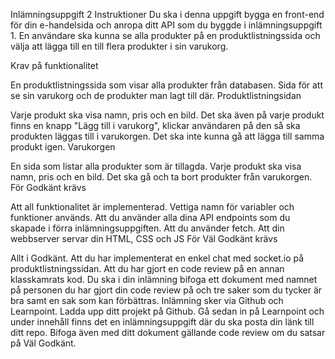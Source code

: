 
Inlämningsuppgift 2
Instruktioner
Du ska i denna uppgift bygga en front-end för din e-handelsida och anropa ditt API som du byggde i inlämningsuppgift 1. En användare ska kunna se alla produkter på en produktlistningssida och välja att lägga till en till flera produkter i sin varukorg.

Krav på funktionalitet

En produktlistningssida som visar alla produkter från databasen.
Sida för att se sin varukorg och de produkter man lagt till där.
Produktlistningsidan

Varje produkt ska visa namn, pris och en bild.
Det ska även på varje produkt finns en knapp "Lägg till i varukorg", klickar användaren på den så ska produkten läggas till i varukorgen.
Det ska inte kunna gå att lägga till samma produkt igen.
Varukorgen

En sida som listar alla produkter som är tillagda.
Varje produkt ska visa namn, pris och en bild.
Det ska gå och ta bort produkter från varukorgen.
För Godkänt krävs

Att all funktionalitet är implementerad.
Vettiga namn för variabler och funktioner används.
Att du använder alla dina API endpoints som du skapade i förra inlämningsuppgiften.
Att du använder fetch.
Att din webbserver servar din HTML, CSS och JS
För Väl Godkänt krävs

Allt i Godkänt.
Att du har implementerat en enkel chat med socket.io på produktlistningssidan.
Att du har gjort en code review på en annan klasskamrats kod. Du ska i din inlämning bifoga ett dokument med namnet på personen du har gjort din code review på och tre saker som du tycker är bra samt en sak som kan förbättras.
Inlämning sker via Github och Learnpoint. Ladda upp ditt projekt på Github. Gå sedan in på Learnpoint och under innehåll finns det en inlämningsuppgift där du ska posta din länk till ditt repo. Bifoga även med ditt dokument gällande code review om du satsar på Väl Godkänt.
